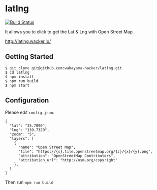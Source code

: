 # latlng

[![Build Status](https://travis-ci.org/wakayama-hacker/latlng.svg?branch=master)](https://travis-ci.org/wakayama-hacker/latlng)

It allows you to click to get the Lat & Lng with Open Street Map.

http://latlng.wacker.io/

## Getting Started

```
$ git clone git@github.com:wakayama-hacker/latlng.git
$ cd latlng
$ npm install
$ npm run build
$ npm start
```

## Configuration

Please edit `config.json`.

```
{
  "lat": "35.7090",
  "lng": "139.7320",
  "zoom": "5",
  "layers": [
    {
      "name": "Open Street Map",
      "tile": "https://{s}.tile.openstreetmap.org/{z}/{x}/{y}.png",
      "attribution": "OpenStreetMap Contributers",
      "attribution_url": "http://osm.org/copyright"
    },
  ]
}
```

Then run `npm run build`

